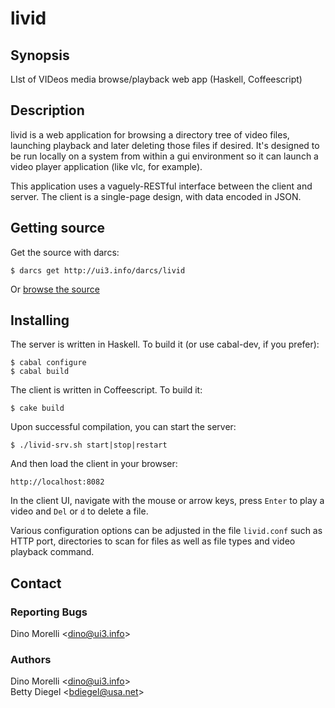 # livid


## Synopsis

LIst of VIDeos media browse/playback web app (Haskell, Coffeescript)


## Description

livid is a web application for browsing a directory tree of video files, launching playback and later deleting those files if desired. It's designed to be run locally on a system from within a gui environment so it can launch a video player application (like vlc, for example).

This application uses a vaguely-RESTful interface between the client and server. The client is a single-page design, with data encoded in JSON.


## Getting source

Get the source with darcs:

    $ darcs get http://ui3.info/darcs/livid

Or [browse the source](http://ui3.info/darcs/livid)


## Installing

The server is written in Haskell. To build it (or use cabal-dev, if you prefer):

    $ cabal configure
    $ cabal build

The client is written in Coffeescript. To build it:

    $ cake build

Upon successful compilation, you can start the server:

    $ ./livid-srv.sh start|stop|restart

And then load the client in your browser:

    http://localhost:8082

In the client UI, navigate with the mouse or arrow keys, press `Enter` to play a video and `Del` or `d` to delete a file.

Various configuration options can be adjusted in the file `livid.conf` such as HTTP port, directories to scan for files as well as file types and video playback command.


## Contact

### Reporting Bugs

Dino Morelli <[dino@ui3.info](mailto:dino@ui3.info)>

### Authors

Dino Morelli <[dino@ui3.info](mailto:dino@ui3.info)>  
Betty Diegel <[bdiegel@usa.net](mailto:bdiegel@usa.net)>
